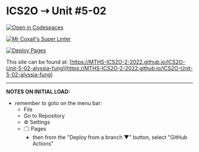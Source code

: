 # ICS2O ⇢ Unit #5-02

[![Open in Codespaces](https://classroom.github.com/assets/launch-codespace-7f7980b617ed060a017424585567c406b6ee15c891e84e1186181d67ecf80aa0.svg)](https://classroom.github.com/open-in-codespaces?assignment_repo_id=11009755)

[![Mr Coxall's Super Linter](https://github.com/MTHS-ICS2O-2-2022/ICS2O-Unit-5-02-alyssia-fung/workflows/Mr%20Coxall's%20Super%20Linter/badge.svg)](https://github.com/MTHS-ICS2O-2-2022/ICS2O-Unit-5-02-alyssia-fung/actions)

[![Deploy Pages](https://github.com/MTHS-ICS2O-2-2022/ICS2O-Unit-5-02-alyssia-fung/workflows/Deploy%20Pages/badge.svg)](https://github.com/MTHS-ICS2O-2-2022/ICS2O-Unit-5-02-alyssia-fung/actions)

This site can be found at: [https://MTHS-ICS2O-2-2022.github.io/ICS2O-Unit-5-02-alyssia-fung](https://MTHS-ICS2O-2-2022.github.io/ICS2O-Unit-5-02-alyssia-fung)

---

**NOTES ON INITIAL LOAD:**
- remember to goto on the menu bar:
  - File
  - Go to Repository
  - ⚙ Settings
  - 🗔 Pages
    - then from the "Deploy from a branch ▼" button, select "GitHub Actions"
